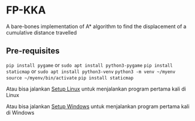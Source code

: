 # FP-KKA
A bare-bones implementation of A* algorithm to find the displacement of a cumulative distance travelled

## Pre-requisites
`pip install pygame` or `sudo apt install python3-pygame`
`pip install staticmap` or `sudo apt install python3-venv` `python3 -m venv ~/myenv` `source ~/myenv/bin/activate` `pip install staticmap`

Atau bisa jalankan [Setup Linux](/first-time-linux.sh) untuk menjalankan program pertama kali di Linux

Atau bisa jalankan [Setup Windows](./first-time-windows.sh) untuk menjalankan program pertama kali di Windows
